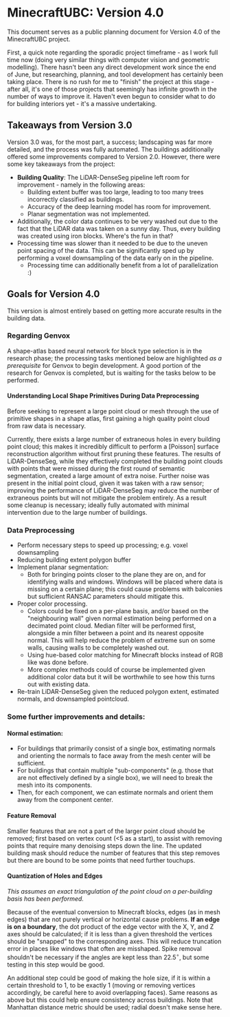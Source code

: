 # MinecraftUBC: Version 4.0

This document serves as a public planning document for Version 4.0 of the MinecraftUBC project.

First, a quick note regarding the sporadic project timeframe - as I work full time now (doing very similar things with computer vision and geometric modelling). There hasn't been any direct development work since the end of June, but researching, planning, and tool development has certainly been taking place. There is no rush for me to "finish" the project at this stage - after all, it's one of those projects that seemingly has infinite growth in the number of ways to improve it. Haven't even begun to consider what to do for building interiors yet - it's a massive undertaking.

## Takeaways from Version 3.0

Version 3.0 was, for the most part, a success; landscaping was far more detailed, and the process was fully automated. The buildings additionally offered some improvements compared to Version 2.0. However, there were some key takeaways from the project:

- **Building Quality**: The LiDAR-DenseSeg pipeline left room for improvement - namely in the following areas:
    - Building extent buffer was too large, leading to too many trees incorrectly classified as buildings. 
    - Accuracy of the deep learning model has room for improvement.
    - Planar segmentation was not implemented. 
- Additionally, the color data continues to be very washed out due to the fact that the LiDAR data was taken on a sunny day. Thus, every building was created using iron blocks. Where's the fun in that?
- Processing time was slower than it needed to be due to the uneven point spacing of the data. This can be significantly sped up by performing a voxel downsampling of the data early on in the pipeline.
    - Processing time can additionally benefit from a lot of parallelization :)

## Goals for Version 4.0

This version is almost entirely based on getting more accurate results in the building data. 

### Regarding Genvox

A shape-atlas based neural network for block type selection is in the research phase; the processing tasks mentioned below are highlighted _as a prerequisite_ for Genvox to begin development. A good portion of the research for Genvox is completed, but is waiting for the tasks below to be performed. 

#### Understanding Local Shape Primitives During Data Preprocessing

Before seeking to represent a large point cloud or mesh through the use of primitive shapes in a shape atlas, first gaining a high quality point cloud from raw data is necessary. 

Currently, there exists a large number of extraneous holes in every building point cloud; this makes it incredibly difficult to perform a \[Poisson] surface reconstruction algorithm without first pruning these features. The results of LiDAR-DenseSeg, while they effectively completed the building point clouds with points that were missed during the first round of semantic segmentation, created a large amount of extra noise. Further noise was present in the initial point cloud, given it was taken with a raw sensor; improving the performance of LiDAR-DenseSeg may reduce the number of extraneous points but will not mitigate the problem entirely. As a result some cleanup is necessary; ideally fully automated with minimal intervention due to the large number of buildings. 

### Data Preprocessing

- Perform necessary steps to speed up processing; e.g. voxel downsampling
- Reducing building extent polygon buffer
- Implement planar segmentation:
    - Both for bringing points closer to the plane they are on, and for identifying walls and windows. Windows will be placed where data is missing on a certain plane; this could cause problems with balconies but sufficient RANSAC parameters should mitigate this. 
- Proper color processing.
    - Colors could be fixed on a per-plane basis, and/or based on the "neighbouring wall" given normal estimation being performed on a decimated point cloud. Median filter will be performed first, alongside a min filter between a point and its nearest opposite normal. This will help reduce the problem of extreme sun on some walls, causing walls to be completely washed out. 
    - Using hue-based color matching for Minecraft blocks instead of RGB like was done before. 
    - More complex methods could of course be implemented given additional color data but it will be worthwhile to see how this turns out with existing data. 
- Re-train LiDAR-DenseSeg given the reduced polygon extent, estimated normals, and downsampled pointcloud. 


### Some further improvements and details:

#### Normal estimation:

-  For buildings that primarily consist of a single box, estimating normals and orienting the normals to face away from the mesh center will be sufficient. 
- For buildings that contain multiple "sub-components" (e.g. those that are not effectively defined by a single box), we will need to break the mesh into its components. 
 - Then, for each component, we can estimate normals and orient them away from the component center. 

 #### Feature Removal

Smaller features that are not a part of the larger point cloud should be removed; first based on vertex count (<5 as a start), to assist with removing points that require many denoising steps down the line. The updated building mask should reduce the number of features that this step removes but there are bound to be some points that need further touchups. 

#### Quantization of Holes and Edges

_This assumes an exact triangulation of the point cloud on a per-building basis has been performed._

Because of the eventual conversion to Minecraft blocks, edges (as in mesh edges) that are not purely vertical or horizontal cause problems. **If an edge is on a boundary**, the dot product of the edge vector with the X, Y, and Z axes should be calculated; if it is less than a given threshold the vertices should be "snapped" to the corresponding axes. This will reduce truncation error in places like windows that often are misshaped. Spike removal shouldn't be necessary if the angles are kept less than 22.5$^{\circ}$, but some testing in this step would be good. 

An additional step could be good of making the hole size, if it is within a certain threshold to 1, to be exactly 1 (moving or removing vertices accordingly, be careful here to avoid overlapping faces). Same reasons as above but this could help ensure consistency across buildings. Note that Manhattan distance metric should be used; radial doesn't make sense here. 
